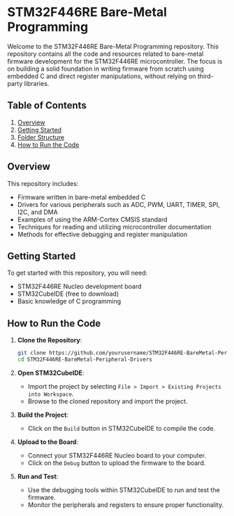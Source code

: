 # STM32F446RE Bare-Metal Programming

Welcome to the STM32F446RE Bare-Metal Programming repository. This repository contains all the code and resources related to bare-metal firmware development for the STM32F446RE microcontroller. The focus is on building a solid foundation in writing firmware from scratch using embedded C and direct register manipulations, without relying on third-party libraries.

## Table of Contents

1. [Overview](#overview)
2. [Getting Started](#getting-started)
3. [Folder Structure](#folder-structure)
4. [How to Run the Code](#how-to-run-the-code)

## Overview

This repository includes:

- Firmware written in bare-metal embedded C
- Drivers for various peripherals such as ADC, PWM, UART, TIMER, SPI, I2C, and DMA
- Examples of using the ARM-Cortex CMSIS standard
- Techniques for reading and utilizing microcontroller documentation
- Methods for effective debugging and register manipulation

## Getting Started

To get started with this repository, you will need:

- STM32F446RE Nucleo development board
- STM32CubeIDE (free to download)
- Basic knowledge of C programming

## How to Run the Code

1. **Clone the Repository**:
   ```bash
   git clone https://github.com/yourusername/STM32F446RE-BareMetal-Peripheral-Drivers.git
   cd STM32F446RE-BareMetal-Peripheral-Drivers
   ```

2. **Open STM32CubeIDE**:
   - Import the project by selecting `File > Import > Existing Projects into Workspace`.
   - Browse to the cloned repository and import the project.

3. **Build the Project**:
   - Click on the `Build` button in STM32CubeIDE to compile the code.

4. **Upload to the Board**:
   - Connect your STM32F446RE Nucleo board to your computer.
   - Click on the `Debug` button to upload the firmware to the board.

5. **Run and Test**:
   - Use the debugging tools within STM32CubeIDE to run and test the firmware.
   - Monitor the peripherals and registers to ensure proper functionality.

